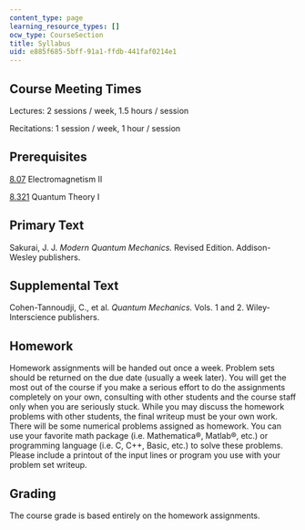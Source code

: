 ```yaml
---
content_type: page
learning_resource_types: []
ocw_type: CourseSection
title: Syllabus
uid: e885f685-5bff-91a1-ffdb-441faf0214e1
---
```


Course Meeting Times
--------------------

Lectures: 2 sessions / week, 1.5 hours / session

Recitations: 1 session / week, 1 hour / session

Prerequisites
-------------

[8.07](/courses/8-07-electromagnetism-ii-fall-2012) Electromagnetism II

[8.321](/courses/8-321-quantum-theory-i-fall-2002) Quantum Theory I

Primary Text
------------

Sakurai, J. J. _Modern Quantum Mechanics._ Revised Edition. Addison-Wesley publishers.

Supplemental Text
-----------------

Cohen-Tannoudji, C., et al. _Quantum Mechanics._ Vols. 1 and 2. Wiley-Interscience publishers.

Homework
--------

Homework assignments will be handed out once a week. Problem sets should be returned on the due date (usually a week later). You will get the most out of the course if you make a serious effort to do the assignments completely on your own, consulting with other students and the course staff only when you are seriously stuck. While you may discuss the homework problems with other students, the final writeup must be your own work. There will be some numerical problems assigned as homework. You can use your favorite math package (i.e. Mathematica®, Matlab®, etc.) or programming language (i.e. C, C++, Basic, etc.) to solve these problems. Please include a printout of the input lines or program you use with your problem set writeup.

Grading
-------

The course grade is based entirely on the homework assignments.